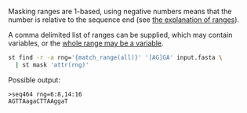 Masking ranges are 1-based, using negative numbers means that the number is
relative to the sequence end (see [the explanation of ranges](ranges.md)).

A comma delimited list of ranges can be supplied, which may contain
variables, or the [whole range may be a variable](find.md#variablesfunctions-provided-by-the-find-command).

```sh
st find -r -a rng='{match_range(all)}' '[AG]GA' input.fasta \
  | st mask 'attr(rng)'
```

Possible output:

```
>seq464 rng=6:8,14:16
AGTTAagaCTTAAggaT
```
